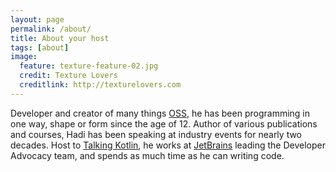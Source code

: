 ```yaml
---
layout: page
permalink: /about/
title: About your host
tags: [about]
image:
  feature: texture-feature-02.jpg
  credit: Texture Lovers
  creditlink: http://texturelovers.com
---
```


Developer and creator of many things [OSS](http://hadihariri.com/projects), he has been programming in one way, shape or form since the age of 12. Author of various publications and courses, Hadi has been speaking at industry events for nearly two decades. 
Host to [Talking Kotlin](http://talkingkotlin.com), he works at [JetBrains](http://www.jetbrains.com) leading the Developer Advocacy team, and spends as much time as he can writing code.


